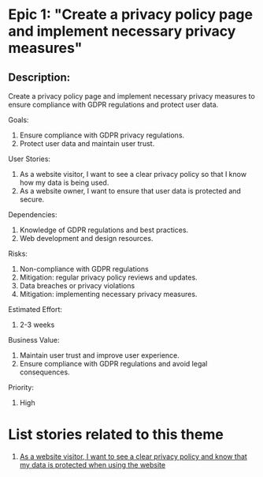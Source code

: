 # Epic 1: "Create a privacy policy page and implement necessary privacy measures"

## Description:
Create a privacy policy page and implement necessary privacy measures to ensure compliance with GDPR regulations and protect user data.

Goals:
1. Ensure compliance with GDPR privacy regulations.
2. Protect user data and maintain user trust. 

User Stories:
1. As a website visitor, I want to see a clear privacy policy so that I know how my data is being used.
2. As a website owner, I want to ensure that user data is protected and secure.

Dependencies:
1. Knowledge of GDPR regulations and best practices.
2. Web development and design resources.

Risks:
1. Non-compliance with GDPR regulations 
2. Mitigation: regular privacy policy reviews and updates.
3. Data breaches or privacy violations 
4. Mitigation: implementing necessary privacy measures.

Estimated Effort: 
1. 2-3 weeks

Business Value:
1. Maintain user trust and improve user experience.
2. Ensure compliance with GDPR regulations and avoid legal consequences.

Priority: 
1. High

# List stories related to this theme
1. [As a website visitor, I want to see a clear privacy policy and know that my data is protected when using the website](stories/story_template.md)